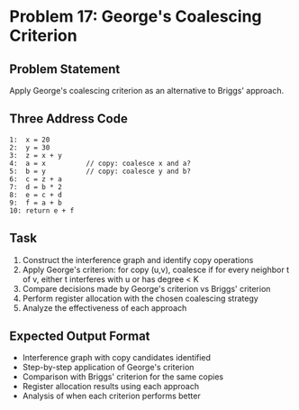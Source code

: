 # Problem 17: George's Coalescing Criterion

## Problem Statement
Apply George's coalescing criterion as an alternative to Briggs' approach.

## Three Address Code
```
1:  x = 20
2:  y = 30
3:  z = x + y
4:  a = x          // copy: coalesce x and a?
5:  b = y          // copy: coalesce y and b?
6:  c = z + a
7:  d = b * 2
8:  e = c + d
9:  f = a + b
10: return e + f
```

## Task
1. Construct the interference graph and identify copy operations
2. Apply George's criterion: for copy (u,v), coalesce if for every neighbor t of v, either t interferes with u or has degree < K
3. Compare decisions made by George's criterion vs Briggs' criterion
4. Perform register allocation with the chosen coalescing strategy
5. Analyze the effectiveness of each approach

## Expected Output Format
- Interference graph with copy candidates identified
- Step-by-step application of George's criterion
- Comparison with Briggs' criterion for the same copies
- Register allocation results using each approach
- Analysis of when each criterion performs better